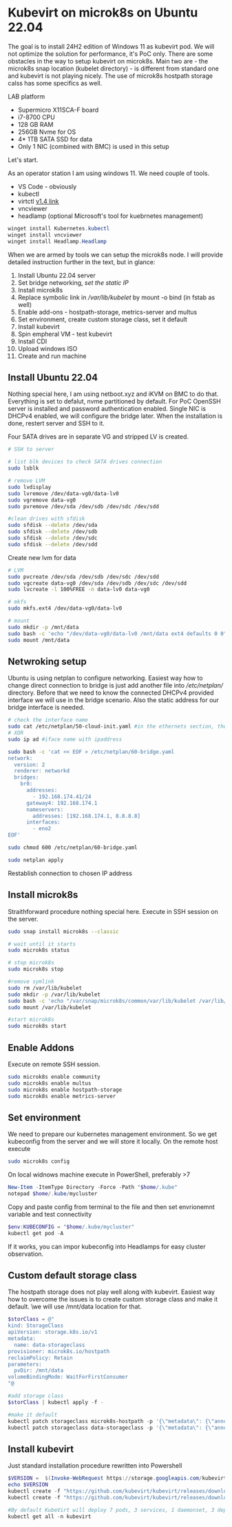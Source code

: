 # Kubevirt on microk8s on Ubuntu 22.04

The goal is to install 24H2 edition of Windows 11 as kubevirt pod. We will not optimize the solution for performance, it's PoC only.
There are some obstacles in the way to setup kubevirt on microk8s. Main two are - the microk8s snap location (kubelet directory) - is different from standard one and kubevirt is not playing nicely. The use of microk8s hostpath storage calss has some specifics as well.

LAB platform
* Supermicro X11SCA-F board
* i7-8700 CPU
* 128 GB RAM
* 256GB Nvme for OS
* 4* 1TB SATA SSD for data
* Only 1 NIC (combined with BMC) is used in this setup

Let's start.

As an operator station I am using windows 11. We need couple of tools.

* VS Code - obviously
* kubectl
* virtctl [v1.4 link](https://github.com/kubevirt/kubevirt/releases/download/v1.4.0/virtctl-v1.4.0-windows-amd64.exe)
* vncviewer
* headlamp (optional Microsoft's tool for kuebrnetes management)
  

```PowerShell
winget install Kubernetes.kubectl
winget install vncviewer
winget install Headlamp.Headlamp
```

When we are armed by tools we can setup the microk8s node. I will provide detailed instruction further in the text, but in glance:

1. Install Ubuntu 22.04 server
2. Set bridge networking, _set the static IP_
3. Install microk8s
4. Replace symbolic link in _/var/lib/kubelet_ by mount -o bind (in fstab as well)
5. Enable add-ons - hostpath-storage, metrics-server and multus
6. Set environment, create custom storage class, set it default
7. Install kubevirt
8. Spin empheral VM - test kubevirt
10. Install CDI
11. Upload windows ISO
12. Create and run machine

## Install Ubuntu 22.04
Nothing special here, I am using netboot.xyz and iKVM on BMC to do that. Everything is set to defalut, nvme partitioned by default. For PoC OpenSSH server is installed and password authentication enabled. Single NIC is DHCPv4 enabled, we will configure the bridge later. When the installation is done, restert server and SSH to it. 

Four SATA drives are in separate VG and stripped LV is created.
```bash
# SSH to server

# list blk devices to check SATA drives connection
sudo lsblk

# remove LVM
sudo lvdisplay
sudo lvremove /dev/data-vg0/data-lv0
sudo vgremove data-vg0
sudo pvremove /dev/sda /dev/sdb /dev/sdc /dev/sdd

#clean drives with sfdisk
sudo sfdisk --delete /dev/sda
sudo sfdisk --delete /dev/sdb
sudo sfdisk --delete /dev/sdc
sudo sfdisk --delete /dev/sdd
```

Create new lvm for data

```bash
# LVM
sudo pvcreate /dev/sda /dev/sdb /dev/sdc /dev/sdd
sudo vgcreate data-vg0 /dev/sda /dev/sdb /dev/sdc /dev/sdd
sudo lvcreate -l 100%FREE -n data-lv0 data-vg0

# mkfs
sudo mkfs.ext4 /dev/data-vg0/data-lv0

# mount
sudo mkdir -p /mnt/data
sudo bash -c 'echo "/dev/data-vg0/data-lv0 /mnt/data ext4 defaults 0 0" >> /etc/fstab'
sudo mount /mnt/data
```

## Netwroking setup
Ubuntu is using netplan to configure networking. Easiest way how to change direct connection to bridge is just add another file into _/etc/netplan/_ directory.
Before that we need to know the connected DHCPv4 provided interface we will use in the bridge scenario. Also the static address for our bridge interface is needed.

```bash
# check the interface name
sudo cat /etc/netplan/50-cloud-init.yaml #in the ethernets section, the name of iface with dhcp4: true
# XOR
sudo ip ad #iface name with ipaddress

sudo bash -c 'cat << EOF > /etc/netplan/60-bridge.yaml
network:
  version: 2
  renderer: networkd
  bridges:
    br0:
      addresses:
        - 192.168.174.41/24
      gateway4: 192.168.174.1
      nameservers:
        addresses: [192.168.174.1, 8.8.8.8]
      interfaces:
        - eno2     
EOF'

sudo chmod 600 /etc/netplan/60-bridge.yaml

sudo netplan apply
```
Restablish connection to chosen IP address

## Install microk8s
Straithforward procedure nothing special here. Execute in SSH session on the server.

```bash
sudo snap install microk8s --classic

# wait until it starts
sudo microk8s status

# stop microk8s
sudo microk8s stop

#remove symlink
sudo rm /var/lib/kubelet
sudo mkdir -p /var/lib/kubelet
sudo bash -c 'echo "/var/snap/microk8s/common/var/lib/kubelet /var/lib/kubelet none bind 0 0" >> /etc/fstab'
sudo mount /var/lib/kubelet

#start microk8s
sudo microk8s start
```

## Enable Addons
Execute on remote SSH session.
```bash
sudo microk8s enable community
sudo microk8s enable multus
sudo microk8s enable hostpath-storage
sudo microk8s enable metrics-server
```

## Set environment
We need to prepare our kubernetes management environment. So we get kubeconfig from the server and we will store it locally.
On the remote host execute
```bash
sudo microk8s config
```
On local widnows machine execute in PowerShell, preferably >7
```Powershell
New-Item -ItemType Directory -Force -Path "$home/.kube"
notepad $home/.kube/mycluster
```
Copy and paste config from terminal to the file and then set envrionemnt variable and test connectivity
```Powershell
$env:KUBECONFIG = "$home/.kube/mycluster"
kubectl get pod -A
```
If it works, you can impor kubeconfig into Headlamps for easy cluster observation.

## Custom default storage class
The hostpath storage does not play well along with kubevirt. Easiest way how to overcome the issues is to create custom storage class and make it  default. \we will use /mnt/data location for that.

```Powershell
$storClass = @"
kind: StorageClass
apiVersion: storage.k8s.io/v1
metadata:
  name: data-storageclass
provisioner: microk8s.io/hostpath
reclaimPolicy: Retain
parameters:
  pvDir: /mnt/data
volumeBindingMode: WaitForFirstConsumer
"@

#add storage class
$storClass | kubectl apply -f -

#make it default
kubectl patch storageclass microk8s-hostpath -p '{\"metadata\": {\"annotations\":{\"storageclass.kubernetes.io/is-default-class\":\"false\"}}}'
kubectl patch storageclass data-storageclass -p '{\"metadata\": {\"annotations\":{\"storageclass.kubernetes.io/is-default-class\":\"false\"}}}'
```
## Install kubevirt
Just standard installation procedure rewritten into Powershell

```Powershell
$VERSION =  $(Invoke-WebRequest https://storage.googleapis.com/kubevirt-prow/release/kubevirt/kubevirt/stable.txt).Content
echo $VERSION
kubectl create -f "https://github.com/kubevirt/kubevirt/releases/download/${VERSION}/kubevirt-operator.yaml"
kubectl create -f "https://github.com/kubevirt/kubevirt/releases/download/${VERSION}/kubevirt-cr.yaml"

#By default KubeVirt will deploy 7 pods, 3 services, 1 daemonset, 3 deployment apps, 3 replica sets.
kubectl get all -n kubevirt
```
